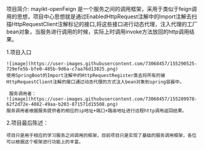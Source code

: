 项目简介:
    mayikt-openFeign 是一个服务之间的调用框架，采用于类似于feign调用的思想，项目中心思想就是通过EnabledHttpRequest注解中的Import注解去扫描HttpRequestClient注解标记的接口,将这些接口进行动态代理，注入代理的工厂bean对象，当服务进行调用的时候，实际上时调用invoke方法放回的http调用结果。
    
 1.项目入口
 
    ![image](https://user-images.githubusercontent.com/73068457/155290525-729efe5b-bfe0-485b-9d6a-c7aa76d13825.png)
    使用SpringBoot的Import注解中的HttpRequestRegister类去将所有的被HttpRequestClient注解的接口通过动态代理的方式注入bean对象到spring容器中。
 
     服务调用者：
    ![image](https://user-images.githubusercontent.com/73068457/155289978-62f2d72e-4082-49aa-b203-871571d15508.png)
    服务调用者根据服务提供者的相应的ip地址+端口+路由地址进行远程http调用返回结果。
    
    
    
    
  2.项目最后陈述：
    
    
    项目只是用于相应的学习服务之间调用的框架，目前项目只是实现了基础的服务调用框架，各位可以根据这个框架进行功能上的丰富。
    
    
    
